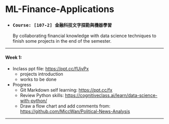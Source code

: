 # ML-Finance-Applications
* ### **`Course: [107-2] 金融科技文字探勘與機器學習`**

   By collaborating financial knowledge with data science techniques to finish some projects in the end of the semester. 
  
***
#### Week 1: 
- Inclass ppt file: https://ppt.cc/fUjvPx
  - projects introduction
  - works to be done
- Progress
  - Git Markdown self learning: https://ppt.cc/fx
  - Review Python skills: https://cognitiveclass.ai/learn/data-science-with-python/
  - Draw a flow chart and add comments from: https://github.com/MiccWan/Political-News-Analysis
***
